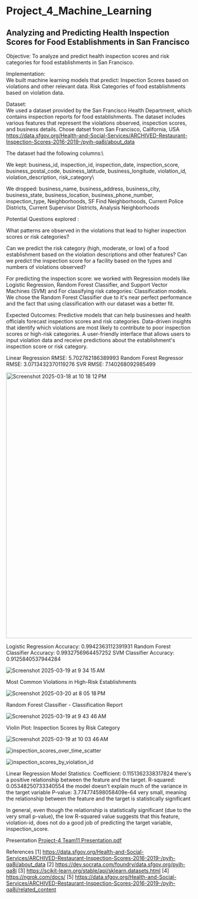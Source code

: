 # Project_4_Machine_Learning


## Analyzing and Predicting Health Inspection Scores for Food Establishments in San Francisco ##

Objective: To analyze and predict health inspection scores and risk categories for food establishments in San Francisco.

Implementation:\
We built machine learning models that predict:
Inspection Scores based on violations and other relevant data. 
Risk Categories of food establishments based on violation data.

Dataset:\
We used a dataset provided by the San Francisco Health Department, which contains inspection reports for food establishments. The dataset includes various features that represent the violations observed, inspection scores, and business details.
Chose datset from San Francisco, California, USA https://data.sfgov.org/Health-and-Social-Services/ARCHIVED-Restaurant-Inspection-Scores-2016-2019-/pyih-qa8i/about_data

The dataset had the following columns:\

We kept: business_id, inspection_id, inspection_date, inspection_score, business_postal_code, business_latitude, business_longitude, violation_id, violation_description, risk_category\ 

We dropped: business_name, business_address, business_city, business_state, business_location, business_phone_number, inspection_type, Neighborhoods,  SF Find Neighborhoods, Current Police Districts, Current Supervisor Districts, Analysis Neighborhoods

Potential Questions explored :

What patterns are observed in the violations that lead to higher inspection scores or risk categories?

Can we predict the risk category (high, moderate, or low) of a food establishment based on the violation descriptions and other features?
Can we predict the inspection score for a facility based on the types and numbers of violations observed?

For predicting the inspection score: we worked with Regression models like Logistic Regression, Random Forest Classifier, and Support Vector Machines (SVM) and
For classifying risk categories: Classification models. We chose the Random Forest Classifier due to it's near perfect performance and the fact that using classification with our dataset was a better fit.

Expected Outcomes:
Predictive models that can help businesses and health officials forecast inspection scores and risk categories.
Data-driven insights that identify which violations are most likely to contribute to poor inspection scores or high-risk categories.
A user-friendly interface that allows users to input violation data and receive predictions about the establishment's inspection score or risk category.

Linear Regression RMSE: 5.702782186389993
Random Forest Regressor RMSE: 3.0713432370119276
SVR RMSE: 7.140268092985499

<img width="719" alt="Screenshot 2025-03-18 at 10 18 12 PM" src="https://github.com/user-attachments/assets/57fac36f-4023-4b02-a83d-76d4dcda100b" /> 

Logistic Regression Accuracy: 0.9942363112391931
Random Forest Classifier Accuracy: 0.9932756964457252
SVM Classifier Accuracy: 0.9125840537944284

![Screenshot 2025-03-19 at 9 34 15 AM](https://github.com/user-attachments/assets/8f374f6b-a293-4ea5-87b7-4f4b9983ad97)  

Most Common Violations in High-Risk Establishments

![Screenshot 2025-03-20 at 8 05 18 PM](https://github.com/user-attachments/assets/cf240339-2f28-43bd-9c72-55c81910613f) 

Random Forest Classifier - Classification Report

![Screenshot 2025-03-19 at 9 43 46 AM](https://github.com/user-attachments/assets/6525dabb-75ea-4ddf-850d-862ee775a922) 

Violin Plot: Inspection Scores by Risk Category 

![Screenshot 2025-03-19 at 10 03 46 AM](https://github.com/user-attachments/assets/2bec1cb1-2fc7-4cfe-99f0-c6525252bc05) 


![inspection_scores_over_time_scatter](https://github.com/user-attachments/assets/f971b9d3-0199-4f2b-972b-4d0b06817d7d)


![inspection_scores_by_violation_id](https://github.com/user-attachments/assets/dccff413-4b23-4739-a48a-4c577aabb503)

Linear Regression Model Statistics:
Coefficient: 0.1151362338317824   there's a positive relationship between the feature and the target.
R-squared: 0.05348250733340554   the model doesn't explain much of the variance in the target variable
P-value: 3.774774598058409e-64   very small, meaning the relationship between the feature and the target is statistically significant

In general, even though the relationship is statistically significant (due to the very small p-value), the low R-squared value suggests that this feature, violation-id, does not do a good job of predicting the target variable, inspection_score. 


Presentation
[Project-4 Team11 Presentation.pdf](https://github.com/user-attachments/files/19380852/Project-4.Team11.Presentation.pdf)


References 
[1] https://data.sfgov.org/Health-and-Social-Services/ARCHIVED-Restaurant-Inspection-Scores-2016-2019-/pyih-qa8i/about_data
[2] https://dev.socrata.com/foundry/data.sfgov.org/pyih-qa8i 
[3] https://scikit-learn.org/stable/api/sklearn.datasets.html 
[4] https://ngrok.com/docs/ 
[5] https://data.sfgov.org/Health-and-Social-Services/ARCHIVED-Restaurant-Inspection-Scores-2016-2019-/pyih-qa8i/related_content 








